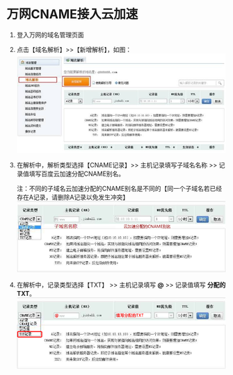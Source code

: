 # 万网CNAME接入云加速

1. 登入万网的域名管理页面

2. 点击【域名解析】>>【新增解析】，如图：
![](../static/img/domain-access/net-1.jpg)

3. 在解析中，解析类型选择【CNAME记录】>> 主机记录填写子域名名称 >> 记录值填写百度云加速分配CNAME别名。

    注：不同的子域名云加速分配的CNAME别名是不同的【同一个子域名若已经存在A记录，请删除A记录以免发生冲突】
![](../static/img/domain-access/net-2.jpg)

4. 在解析中，记录类型选择【TXT】 >> 主机记录填写 **@** >> 记录值填写 **分配的TXT**。
![](../static/img/domain-access/net-3.png)
